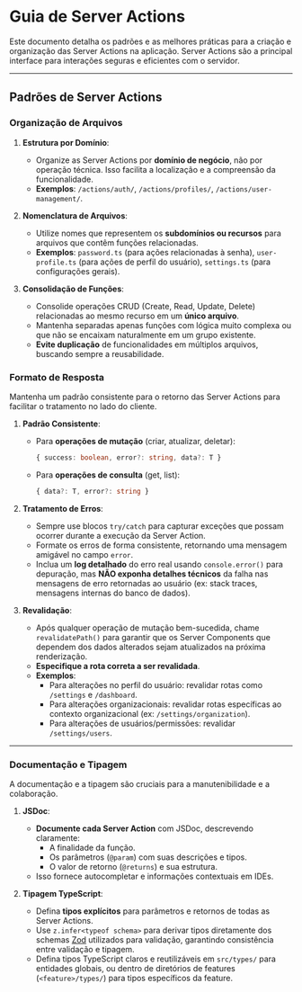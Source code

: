 # Guia de Server Actions

Este documento detalha os padrões e as melhores práticas para a criação e organização das Server Actions na aplicação. Server Actions são a principal interface para interações seguras e eficientes com o servidor.

---

## Padrões de Server Actions

### Organização de Arquivos

1.  **Estrutura por Domínio**:
    * Organize as Server Actions por **domínio de negócio**, não por operação técnica. Isso facilita a localização e a compreensão da funcionalidade.
    * **Exemplos**: `/actions/auth/`, `/actions/profiles/`, `/actions/user-management/`.

2.  **Nomenclatura de Arquivos**:
    * Utilize nomes que representem os **subdomínios ou recursos** para arquivos que contêm funções relacionadas.
    * **Exemplos**: `password.ts` (para ações relacionadas à senha), `user-profile.ts` (para ações de perfil do usuário), `settings.ts` (para configurações gerais).

3.  **Consolidação de Funções**:
    * Consolide operações CRUD (Create, Read, Update, Delete) relacionadas ao mesmo recurso em um **único arquivo**.
    * Mantenha separadas apenas funções com lógica muito complexa ou que não se encaixam naturalmente em um grupo existente.
    * **Evite duplicação** de funcionalidades em múltiplos arquivos, buscando sempre a reusabilidade.

### Formato de Resposta

Mantenha um padrão consistente para o retorno das Server Actions para facilitar o tratamento no lado do cliente.

1.  **Padrão Consistente**:
    * Para **operações de mutação** (criar, atualizar, deletar):
        ```typescript
        { success: boolean, error?: string, data?: T }
        ```
    * Para **operações de consulta** (get, list):
        ```typescript
        { data?: T, error?: string }
        ```

2.  **Tratamento de Erros**:
    * Sempre use blocos `try/catch` para capturar exceções que possam ocorrer durante a execução da Server Action.
    * Formate os erros de forma consistente, retornando uma mensagem amigável no campo `error`.
    * Inclua um **log detalhado** do erro real usando `console.error()` para depuração, mas **NÃO exponha detalhes técnicos** da falha nas mensagens de erro retornadas ao usuário (ex: stack traces, mensagens internas do banco de dados).

3.  **Revalidação**:
    * Após qualquer operação de mutação bem-sucedida, chame `revalidatePath()` para garantir que os Server Components que dependem dos dados alterados sejam atualizados na próxima renderização.
    * **Especifique a rota correta a ser revalidada**.
    * **Exemplos**:
        * Para alterações no perfil do usuário: revalidar rotas como `/settings` e `/dashboard`.
        * Para alterações organizacionais: revalidar rotas específicas ao contexto organizacional (ex: `/settings/organization`).
        * Para alterações de usuários/permissões: revalidar `/settings/users`.

---

### Documentação e Tipagem

A documentação e a tipagem são cruciais para a manutenibilidade e a colaboração.

1.  **JSDoc**:
    * **Documente cada Server Action** com JSDoc, descrevendo claramente:
        * A finalidade da função.
        * Os parâmetros (`@param`) com suas descrições e tipos.
        * O valor de retorno (`@returns`) e sua estrutura.
    * Isso fornece autocompletar e informações contextuais em IDEs.

2.  **Tipagem TypeScript**:
    * Defina **tipos explícitos** para parâmetros e retornos de todas as Server Actions.
    * Use `z.infer<typeof schema>` para derivar tipos diretamente dos schemas [Zod](https://zod.dev/) utilizados para validação, garantindo consistência entre validação e tipagem.
    * Defina tipos TypeScript claros e reutilizáveis em `src/types/` para entidades globais, ou dentro de diretórios de features (`<feature>/types/`) para tipos específicos da feature.


